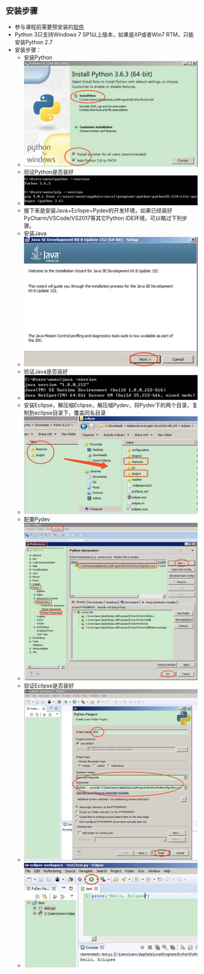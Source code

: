## 安装步骤

- 参与课程前需要预安装的[软件](http://url.cn/52g5jKH)
- Python 3只支持Windows 7 SP1以上版本，如果是XP或者Win7 RTM，只能安装Python 2.7
- 安装步骤：
	- 安装Python
	- ![Install-Python.png](https://github.com/wu-wenxiang/Media-WebLink/blob/master/qiniu/9da5527f336948b59f2e5f195552cb61-Install-Python.png)
	- 验证Python是否装好
	- ![Python-Version.png](https://github.com/wu-wenxiang/Media-WebLink/blob/master/qiniu/9da5527f336948b59f2e5f195552cb61-Python-Version.png)
	- 接下来是安装Java+Eclispe+Pydev的开发环境，如果已经装好PyCharm/VSCode/VS2017等其它Python IDE环境，可以略过下列步骤。
	- 安装Java
	- ![Install-Java.png](https://github.com/wu-wenxiang/Media-WebLink/blob/master/qiniu/9da5527f336948b59f2e5f195552cb61-Install-Java.png)
	- 验证Java是否装好
	- ![Java-Version.png](https://github.com/wu-wenxiang/Media-WebLink/blob/master/qiniu/9da5527f336948b59f2e5f195552cb61-Java-Version.png)
	- 安装Eclipse，解压缩Eclipse，解压缩Pydev，将Pydev下的两个目录，复制到eclipse目录下，覆盖同名目录
	- ![Install-Pydev.png](https://github.com/wu-wenxiang/Media-WebLink/blob/master/qiniu/9da5527f336948b59f2e5f195552cb61-Install-Pydev.png)
	- 配置Pydev
	- ![Config-Eclispe-Interpreter.png](https://github.com/wu-wenxiang/Media-WebLink/blob/master/qiniu/9da5527f336948b59f2e5f195552cb61-Config-Eclispe-Interpreter.png)
	- 验证Eclipse是否装好
	- ![Eclispe-Project.png](https://github.com/wu-wenxiang/Media-WebLink/blob/master/qiniu/9da5527f336948b59f2e5f195552cb61-Eclispe-Project.png)
	- ![Eclispe-Run.png](https://github.com/wu-wenxiang/Media-WebLink/blob/master/qiniu/9da5527f336948b59f2e5f195552cb61-Eclispe-Run.png)